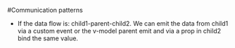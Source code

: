 #Communication patterns

- If the data flow is: child1-parent-child2.
We can emit the data from child1 via a custom event or the v-model parent emit
and via a prop in child2 bind the same value.
```vue

```
